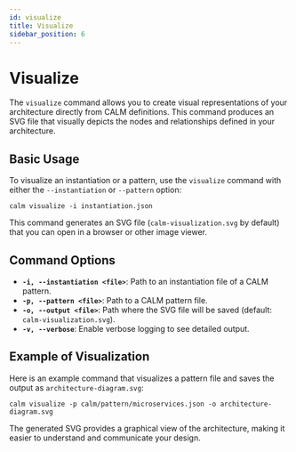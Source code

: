 ```yaml
---
id: visualize
title: Visualize
sidebar_position: 6
---
```


# Visualize

The `visualize` command allows you to create visual representations of your architecture directly from CALM definitions. This command produces an SVG file that visually depicts the nodes and relationships defined in your architecture.

## Basic Usage

To visualize an instantiation or a pattern, use the `visualize` command with either the `--instantiation` or `--pattern` option:

```shell
calm visualize -i instantiation.json
```

This command generates an SVG file (`calm-visualization.svg` by default) that you can open in a browser or other image viewer.

## Command Options

- **`-i, --instantiation <file>`**: Path to an instantiation file of a CALM pattern.
- **`-p, --pattern <file>`**: Path to a CALM pattern file.
- **`-o, --output <file>`**: Path where the SVG file will be saved (default: `calm-visualization.svg`).
- **`-v, --verbose`**: Enable verbose logging to see detailed output.

## Example of Visualization

Here is an example command that visualizes a pattern file and saves the output as `architecture-diagram.svg`:

```shell
calm visualize -p calm/pattern/microservices.json -o architecture-diagram.svg
```

The generated SVG provides a graphical view of the architecture, making it easier to understand and communicate your design.
